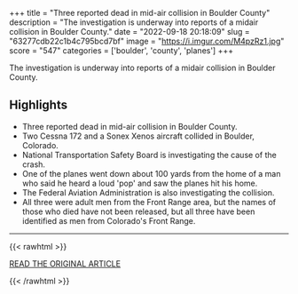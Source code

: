 +++
title = "Three reported dead in mid-air collision in Boulder County"
description = "The investigation is underway into reports of a midair collision in Boulder County."
date = "2022-09-18 20:18:09"
slug = "63277cdb22c1b4c795bcd7bf"
image = "https://i.imgur.com/M4pzRz1.jpg"
score = "547"
categories = ['boulder', 'county', 'planes']
+++

The investigation is underway into reports of a midair collision in Boulder County.

## Highlights

- Three reported dead in mid-air collision in Boulder County.
- Two Cessna 172 and a Sonex Xenos aircraft collided in Boulder, Colorado.
- National Transportation Safety Board is investigating the cause of the crash.
- One of the planes went down about 100 yards from the home of a man who said he heard a loud 'pop' and saw the planes hit his home.
- The Federal Aviation Administration is also investigating the collision.
- All three were adult men from the Front Range area, but the names of those who died have not been released, but all three have been identified as men from Colorado's Front Range.

---

{{< rawhtml >}}
  <p class="article-category">
    <a target="_blank" href="https://www.cbsnews.com/colorado/news/boulder-county-sheriffs-office-plane-crash-searching-second-downed-plane/">READ THE ORIGINAL ARTICLE</a>
  </p>
{{< /rawhtml >}}
